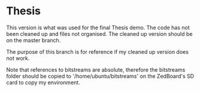 # Thesis
This version is what was used for the final Thesis demo. The code has not been cleaned up and files not organised. The cleaned up version should be on the master branch.

The purpose of this branch is for reference if my cleaned up version does not work.

Note that references to bitstreams are absolute, therefore the bitstreams folder should be copied to '/home/ubuntu/bitstreams' on the ZedBoard's SD card to copy my environment.
